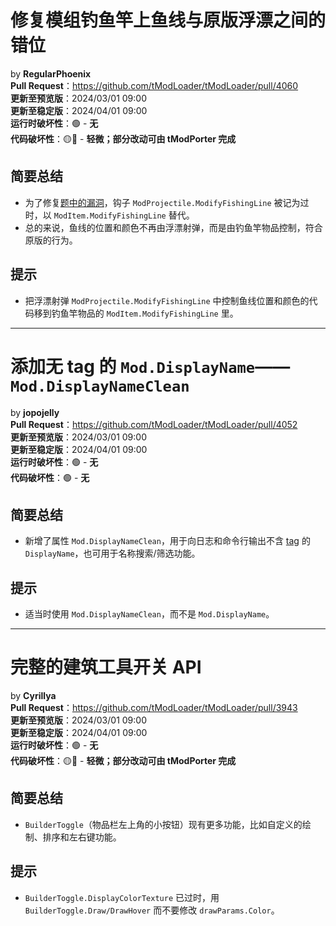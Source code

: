 <!--
# `Fix incorrect fishing line offset with vanilla bobbers on modded rods.`
by **RegularPhoenix** has been merged.
**Pull Request:** <https://github.com/tModLoader/tModLoader/pull/4060>
**Arrives in Preview**: <t:1709254800:f>
**Arrives in Stable**: <t:1711933200:f>
**Runtime Breakage**: 🟢 - **None**
**Source-code Breakage**: 🟡🤖 - **Light effort required; Partially covered by tModPorter**

## Short Summary
> - To fix a bug involving Fishing bobber accessories and modded fishing poles (<https://github.com/tModLoader/tModLoader/issues/3906>), the `ModProjectile.ModifyFishingLine` hook has been made obsolete and a `ModItem.ModifyFishingLine` hook has been added to replace it.
> - Basically, the pole item now controls the string position and color instead of the bobber projectile, matching the Terraria behavior.

## Porting Notes
> - Move logic from the bobber projectile's `ModProjectile.ModifyFishingLine` to the rod item's `ModItem.ModifyFishingLine`.
-->

# 修复模组钓鱼竿上鱼线与原版浮漂之间的错位
by **RegularPhoenix**  
**Pull Request**：<https://github.com/tModLoader/tModLoader/pull/4060>  
**更新至预览版**：2024/03/01 09:00  
**更新至稳定版**：2024/04/01 09:00  
**运行时破坏性**：🟢 - **无**  
**代码破坏性**：🟡🤖 - **轻微；部分改动可由 tModPorter 完成**

## 简要总结
- 为了修复[题中的漏洞](<https://github.com/tModLoader/tModLoader/issues/3906>)，钩子 `ModProjectile.ModifyFishingLine` 被记为过时，以 `ModItem.ModifyFishingLine` 替代。
- 总的来说，鱼线的位置和颜色不再由浮漂射弹，而是由钓鱼竿物品控制，符合原版的行为。

## 提示
-  把浮漂射弹 `ModProjectile.ModifyFishingLine` 中控制鱼线位置和颜色的代码移到钓鱼竿物品的 `ModItem.ModifyFishingLine` 里。

<!--
# 修复模组钓鱼竿上鱼线与原版浮漂之间的错位
by RegularPhoenix
Pull Request：https://github.com/tModLoader/tModLoader/pull/4060
更新至预览版：2024/03/01 09:00
更新至稳定版：2024/04/01 09:00
运行时破坏性：🟢 - 无
代码破坏性：🟡🤖 - 轻微；部分改动可由 tModPorter 完成

## 简要总结
- 为了修复题中的漏洞（https://github.com/tModLoader/tModLoader/issues/3906），钩子 ModProjectile.ModifyFishingLine 被标为过时，以 ModItem.ModifyFishingLine 替代。
- 总的来说，鱼线的位置和颜色不再由浮漂射弹，而是由钓鱼竿物品控制，符合原版的行为。

## 提示
-  把浮漂射弹 ModProjectile.ModifyFishingLine 中控制鱼线位置和颜色的代码移到钓鱼竿物品的 ModItem.ModifyFishingLine 里。
-->

---

<!--
# `Separate DisplayName and DisplayNameClean`
by **jopojelly** has been merged.
**Pull Request:** <https://github.com/tModLoader/tModLoader/pull/4052>
**Arrives in Preview**: <t:1709254800:f>
**Arrives in Stable**: <t:1711933200:f>
**Runtime Breakage**: 🟢 - **None**
**Source-code Breakage**: 🟢 - **None**

## Short Summary
> - `Mod.DisplayNameClean` property added. Use this when outputting the display names of mods to logs or console window. Also use it if your mod has the ability to search or filter by mod display name, such as a search bar.

## Porting Notes
> - Change `Mod.DisplayName` to `Mod.DisplayNameClean` if appropriate.
-->

# 添加无 tag 的 `Mod.DisplayName`——`Mod.DisplayNameClean`
by **jopojelly**  
**Pull Request**：<https://github.com/tModLoader/tModLoader/pull/4052>  
**更新至预览版**：2024/03/01 09:00  
**更新至稳定版**：2024/04/01 09:00  
**运行时破坏性**：🟢 - **无**  
**代码破坏性**：🟢 - **无**

## 简要总结
- 新增了属性 `Mod.DisplayNameClean`，用于向日志和命令行输出不含 [tag](https://terraria.wiki.gg/zh/wiki/%E8%81%8A%E5%A4%A9#Tag) 的 `DisplayName`，也可用于名称搜索/筛选功能。

## 提示
- 适当时使用 `Mod.DisplayNameClean`，而不是 `Mod.DisplayName`。

<!--
# 添加无 tag 的 Mod.DisplayName——Mod.DisplayNameClean
by jopojelly
Pull Request：https://github.com/tModLoader/tModLoader/pull/4052
更新至预览版：2024/03/01 09:00
更新至稳定版：2024/04/01 09:00
运行时破坏性：🟢 - 无
代码破坏性：🟢 - 无

## 简要总结
- 新增了属性 Mod.DisplayNameClean，用于向日志和命令行输出不含 tag（https://terraria.wiki.gg/zh/wiki/%E8%81%8A%E5%A4%A9#Tag）的 DisplayName，也可用于名称搜索/筛选功能。

## 提示
- 适当时使用 Mod.DisplayNameClean，而不是 Mod.DisplayName。
-->

---

<!--
# `A Complete Builder Toggle API`
by **Cyrillya** has been merged.
**Pull Request:** <https://github.com/tModLoader/tModLoader/pull/3943>
**Arrives in Preview**: <t:1709254800:f>
**Arrives in Stable**: <t:1711933200:f>
**Runtime Breakage**: 🟢 - **None**
**Source-code Breakage**: 🟡🤖 - **Light effort required; Partially covered by tModPorter**

## Short Summary
> - `BuilderToggle` now has more functionality, such as custom drawing, ordering, and left and right click methods.

## Porting Notes
> - `BuilderToggle.DisplayColorTexture` is now obsolete. Use `BuilderToggle.Draw/DrawHover` instead and modify `drawParams.Color`.-->

# 完整的建筑工具开关 API
by **Cyrillya**  
**Pull Request**：<https://github.com/tModLoader/tModLoader/pull/3943>  
**更新至预览版**：2024/03/01 09:00  
**更新至稳定版**：2024/04/01 09:00  
**运行时破坏性**：🟢 - **无**  
**代码破坏性**：🟡🤖 - **轻微；部分改动可由 tModPorter 完成**

## 简要总结
- `BuilderToggle`（物品栏左上角的小按钮）现有更多功能，比如自定义的绘制、排序和左右键功能。

## 提示
- `BuilderToggle.DisplayColorTexture` 已过时，用 `BuilderToggle.Draw/DrawHover` 而不要修改 `drawParams.Color`。

<!--
# 完整的建筑工具开关 API
by Cyrillya
Pull Request：https://github.com/tModLoader/tModLoader/pull/3943
更新至预览版：2024/03/01 09:00
更新至稳定版：2024/04/01 09:00
运行时破坏性：🟢 - 无
代码破坏性：🟡🤖 - 轻微；部分改动可由 tModPorter 完成

## 简要总结
- BuilderToggle（物品栏左上角的小按钮）现有更多功能，比如自定义的绘制、排序和左右键功能。

## 提示
- BuilderToggle.DisplayColorTexture 已过时，用 BuilderToggle.Draw/DrawHover 而不要修改 drawParams.Color。
-->
